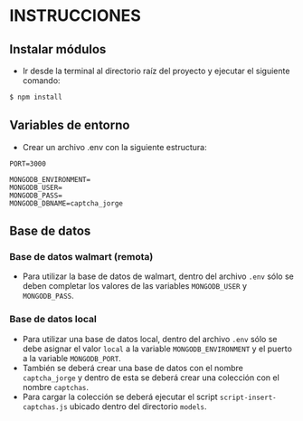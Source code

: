 # INSTRUCCIONES

## Instalar módulos

* Ir desde la terminal al directorio raíz del proyecto y ejecutar el siguiente comando:

``` sh
$ npm install
```

## Variables de entorno

* Crear un archivo .env con la siguiente estructura:

```
PORT=3000

MONGODB_ENVIRONMENT=
MONGODB_USER=
MONGODB_PASS=
MONGODB_DBNAME=captcha_jorge
```

## Base de datos

### Base de datos walmart (remota)
* Para utilizar la base de datos de walmart, dentro del archivo `.env` sólo se deben completar los valores de las variables `MONGODB_USER` y `MONGODB_PASS`.

### Base de datos local
* Para utilizar una base de datos local, dentro del archivo `.env` sólo se debe asignar el valor `local` a la variable `MONGODB_ENVIRONMENT` y el puerto a la variable `MONGODB_PORT`.
* También se deberá crear una base de datos con el nombre `captcha_jorge` y dentro de esta se deberá crear una colección con el nombre `captchas`.
* Para cargar la colección se deberá ejecutar el script `script-insert-captchas.js` ubicado dentro del directorio `models`. 

